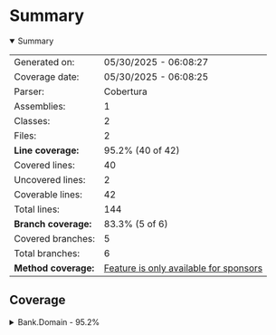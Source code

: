 # Summary
<details open><summary>Summary</summary>

|||
|:---|:---|
| Generated on: | 05/30/2025 - 06:08:27 |
| Coverage date: | 05/30/2025 - 06:08:25 |
| Parser: | Cobertura |
| Assemblies: | 1 |
| Classes: | 2 |
| Files: | 2 |
| **Line coverage:** | 95.2% (40 of 42) |
| Covered lines: | 40 |
| Uncovered lines: | 2 |
| Coverable lines: | 42 |
| Total lines: | 144 |
| **Branch coverage:** | 83.3% (5 of 6) |
| Covered branches: | 5 |
| Total branches: | 6 |
| **Method coverage:** | [Feature is only available for sponsors](https://reportgenerator.io/pro) |

</details>

## Coverage
<details><summary>Bank.Domain - 95.2%</summary>

|**Name**|**Line**|**Branch**|
|:---|---:|---:|
|**Bank.Domain**|**95.2%**|**83.3%**|
|Bank.Domain.Cliente|100%||
|Bank.Domain.CuentaAhorro|94.2%|83.3%|

</details>
